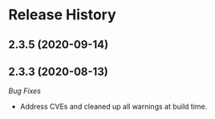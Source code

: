 # Release History

## 2.3.5 (2020-09-14)


## 2.3.3 (2020-08-13)

_Bug Fixes_ 
- Address CVEs and cleaned up all warnings at build time. 
